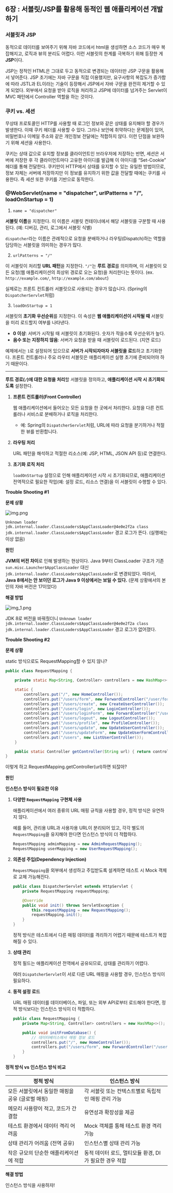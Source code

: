 ## 6장 : 서블릿/JSP를 활용해 동적인 웹 애플리케이션 개발하기

### 서블릿과 JSP

동적으로 데이터를 보여주기 위해 자바 코드에서 html을 생성하면 소스 코드가 매우 복잡해지고, 로직과 뷰의 분리도 어렵다. 이런 서블릿의 한계를 극복하기 위해 등장한 게 **JSP**이다.

JSP는 정적인 HTML은 그대로 두고 동적으로 변경되는 데이터만 JSP 구문을 활용해서 넣어준다. JSP 초기에는 자바 구문을 직접 이용했지만, 요구사항의 복잡도가 증가함에 따라 JSTL과 EL이라는 기술이 등장해서 JSP에서 자바 구문을 완전히 제거할 수 있게 되었다. 외부에서 요청을 받아 로직을 처리하고 JSP에 데이터를 넘겨주는 Servlet이 MVC 패턴에서 Controller 역할을 하는 것이다.

### 쿠키 vs. 세션

무상태 프로토콜인 HTTP를 사용할 때 로그인 정보와 같은 상태를 유지해야 할 경우가 발생한다. 이때 쿠키 헤더를 사용할 수 있다. 그러나 보안에 취약하다는 문제점이 있어, 비밀번호나 이메일 주소와 같은 개인정보 전달에는 적합하지 않다. 이런 단점을 보완하기 위해 세션을 사용한다.

쿠키는 상태 값으로 유지할 정보를 클라이언트인 브라우저에 저장하는 반면, 세션은 서버에 저장한 후 각 클라이언트마다 고유한 아이디를 발급해 이 아이디를 “Set-Cookie” 헤더를 통해 전달한다. 쿠키만이 HTTP에서 상태를 유지할 수 있는 유일한 방법이므로, 정보 자체는 서버에 저장하지만 이 정보를 유지하기 위한 값을 전달할 때에는 쿠키를 사용한다. 즉 세션 또한 쿠키를 기반으로 동작한다.

### @WebServlet(name = "dispatcher", urlPatterns = "/", loadOnStartup = 1)

1. `name = "dispatcher"`

**서블릿 이름**을 지정한다. 이 이름은 서블릿 컨테이너에서 해당 서블릿을 구분할 때 사용된다. (예: 디버깅, 관리, 로그에서 서블릿 식별)

`dispatcher`라는 이름은 관례적으로 요청을 분배하거나 라우팅(Dispatch)하는 역할을 담당하는 서블릿을 의미하는 경우가 많다.

2. `urlPatterns = "/"`

이 서블릿이 처리할 **URL 패턴**을 지정한다. `"/"`는 **루트 경로**를 의미하며, 이 서블릿이 모든 요청(웹 애플리케이션의 최상위 경로로 오는 요청)을 처리한다는 뜻이다. (ex. `http://example.com/`, `http://example.com/about`)

실제로는 프론트 컨트롤러 서블릿으로 사용되는 경우가 많습니다. (Spring의 `DispatcherServlet`처럼)

3. `loadOnStartup = 1`

서블릿의 **초기화 우선순위**를 지정한다. 이 속성은 **웹 애플리케이션이 시작될 때** 서블릿을 미리 로드할지 여부를 나타낸다.

- **0 이상**: 서버가 시작될 때 서블릿이 초기화된다. 숫자가 작을수록 우선순위가 높다.
- **음수 또는 지정하지 않음**: 서버가 요청을 받을 때 서블릿이 로드된다. (지연 로드)

예제에서는 `1`로 설정되어 있으므로 **서버가 시작되자마자 서블릿을 로드**하고 초기화한다. 프론트 컨트롤러나 주요 라우터 서블릿은 애플리케이션 실행 초기에 준비되어야 하기 때문이다.

---

**루트 경로(`/`)에 대한 요청을 처리**할 서블릿을 정의하고, **애플리케이션 시작 시 초기화되도록** 설정한다.

1. **프론트 컨트롤러(Front Controller)**

   웹 애플리케이션에서 들어오는 모든 요청을 한 곳에서 처리한다. 요청을 다른 컨트롤러나 서비스로 분배하거나 로직을 처리한다.

    - 예: Spring의 `DispatcherServlet`처럼, URL에 따라 요청을 분기하거나 적절한 뷰를 반환합니다.
2. **라우팅 처리**

   URL 패턴을 해석하고 적절한 리소스(예: JSP, HTML, JSON API 등)로 연결한다.

3. **초기화 로직 처리**

   `loadOnStartup` 설정으로 인해 애플리케이션 시작 시 초기화되므로, 애플리케이션 전역적으로 필요한 작업(예: 설정 로드, 리소스 연결)을 이 서블릿이 수행할 수 있다.


**Trouble Shooting #1**

**문제 상황**

![img.png](img.png)

`Unknown loader jdk.internal.loader.ClassLoaders$AppClassLoader@4e0e2f2a class jdk.internal.loader.ClassLoaders$AppClassLoader` 경고 로그가 뜬다. (실행에는 이상 없음)

**원인**

**JVM의 버전 차이**로 인해 발생하는 현상이다. Java 9부터 ClassLoader 구조가 기존 `sun.misc.Launcher$AppClassLoader` 대신 `jdk.internal.loader.ClassLoaders$AppClassLoader`로 변경되었다. 따라서, **Java 8에서는 안 보이던 로그가 Java 9 이상에서는 보일 수 있다.** (문제 상황에서의 본인의 자바 버전은 17이었다)

**해결 방법**

![img_1.png](img_1.png)

JDK 8로 버전을 바꿔줬더니 `Unknown loader jdk.internal.loader.ClassLoaders$AppClassLoader@4e0e2f2a class jdk.internal.loader.ClassLoaders$AppClassLoader` 경고 로그가 없어졌다.

**Trouble Shooting #2**

**문제 상황**

static 방식으로도 RequestMapping할 수 있지 않나?

```java
public class RequestMapping {

    private static Map<String, Controller> controllers = new HashMap<>();

    static {
        controllers.put("/", new HomeController());
        controllers.put("/users/form", new ForwardController("/user/form.jsp"));
        controllers.put("/users/create", new CreateUserController());
        controllers.put("/users/login", new LoginController());
        controllers.put("/users/loginForm", new ForwardController("/user/login.jsp"));
        controllers.put("/users/logout", new LogoutController());
        controllers.put("/users/profile", new ProfileController());
        controllers.put("/users/update", new UpdateUserController());
        controllers.put("/users/updateForm", new UpdateUserFormController());
        controllers.put("/users", new ListUserController());
    }

    public static Controller getController(String url) { return controllers.get(url); }
}
```

이렇게 하고 RequestMapping.getController(url)하면 되잖아?

**원인**

**인스턴스 방식이 필요한 이유**

1. **다양한 `RequestMapping` 구현체 사용**

   애플리케이션에서 여러 종류의 URL 매핑 규칙을 사용할 경우, 정적 방식은 유연하지 않다.

   예를 들어, 관리용 URL과 사용자용 URL이 분리되어 있고, 각각 별도의 `RequestMapping`을 유지해야 한다면 인스턴스 방식이 더 적합하다.

    ```java
    RequestMapping adminMapping = new AdminRequestMapping();
    RequestMapping userMapping = new UserRequestMapping();
    ```

2. **의존성 주입(Dependency Injection)**

   `RequestMapping`을 외부에서 생성하고 주입받도록 설계하면 테스트 시 Mock 객체로 교체 가능해진다.

    ```java
    public class DispatcherServlet extends HttpServlet {
        private RequestMapping requestMapping;
    
        @Override
        public void init() throws ServletException {
            this.requestMapping = new RequestMapping();
            requestMapping.init();
        }
    }
    ```

   정적 방식은 테스트에서 다른 매핑 데이터를 격리하기 어렵기 때문에 테스트가 복잡해질 수 있다.

3. **상태 관리**

   정적 필드는 애플리케이션 전역에서 공유되므로, 상태를 관리하기 어렵다.

   여러 `DispatcherServlet`이 서로 다른 URL 매핑을 사용할 경우, 인스턴스 방식이 필요하다.

4. **동적 설정 로드**

   URL 매핑 데이터를 데이터베이스, 파일, 또는 외부 API로부터 로드해야 한다면, 정적 방식보다는 인스턴스 방식이 더 적합하다.

    ```java
    public class RequestMapping {
        private Map<String, Controller> controllers = new HashMap<>();
    
        public void initFromDatabase() {
            // 데이터베이스에서 매핑 정보 로드
            controllers.put("/", new HomeController());
            controllers.put("/users/form", new ForwardController("/user/form.jsp"));
        }
    }
    ```


**정적 방식 vs 인스턴스 방식 비교**

| **정적 방식** | **인스턴스 방식** |
| --- | --- |
| 모든 서블릿에서 동일한 매핑을 공유 (글로벌 매핑) | 각 서블릿 또는 컨텍스트별로 독립적인 매핑 관리 가능 |
| 메모리 사용량이 적고, 코드가 간결함 | 유연성과 확장성을 제공 |
| 테스트 환경에서 데이터 격리 어려움 | Mock 객체를 통해 테스트 환경 격리 가능 |
| 상태 관리가 어려움 (전역 공유) | 인스턴스별 상태 관리 가능 |
| 작은 규모의 단순한 애플리케이션에 적합 | 동적 데이터 로드, 멀티모듈 환경, DI가 필요한 경우 적합 |

**해결 방법**

인스턴스 방식을 사용하자!